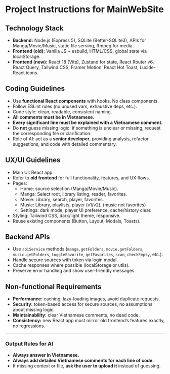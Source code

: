 # Project Instructions for MainWebSite

## Technology Stack
- **Backend:** Node.js (Express 5), SQLite (Better-SQLite3), APIs for Manga/Movie/Music, static file serving, ffmpeg for media.
- **Frontend (old):** Vanilla JS + esbuild, HTML/CSS, global state via localStorage.
- **Frontend (new):** React 18 (Vite), Zustand for state, React Router v6, React Query, Tailwind CSS, Framer Motion, React Hot Toast, Lucide-React icons.

## Coding Guidelines
- Use **functional React components** with hooks. No class components.
- Follow ESLint rules (no unused vars, exhaustive deps, etc.).
- Code style: clean, readable, consistent naming.
- **All comments must be in Vietnamese.**  
- **Every significant line must be explained with a Vietnamese comment.**
- Do **not** guess missing logic: if something is unclear or missing, request the corresponding file or clarification.
- Role of AI: act as a **senior developer**, providing analysis, refactor suggestions, and code with detailed commentary.

## UX/UI Guidelines
- Main UI: React app.  
- Refer to **old frontend** for full functionality, features, and UX flows.  
- Pages:
  - Home: source selection (Manga/Movie/Music).
  - Manga: Select root, library listing, reader, favorites.
  - Movie: Library, search, player, favorites.
  - Music: Library, playlists, player (v1/v2). (music not favorites)
  - Settings: dark mode, player UI preference, cache/history clear.
- Styling: Tailwind CSS, dark/light theme, responsive.
- Reuse existing components (Button, Layout, Modals, Toasts).

## Backend APIs
- Use `apiService` methods (`manga.getFolders`, `movie.getFolders`, `music.getFolders`, `toggleFavorite`, `getFavorites`, `scan`, `checkEmpty`, etc.).
- Handle secure sources with token via login modal.
- Cache responses where possible (localStorage or utils).
- Preserve error handling and show user-friendly messages.

## Non-functional Requirements
- **Performance:** caching, lazy-loading images, avoid duplicate requests.
- **Security:** token-based access for secure sources, no assumptions about missing logic.
- **Maintainability:** clear Vietnamese comments, no dead code.
- **Consistency:** new React app must mirror old frontend’s features exactly, no regressions.

---

### Output Rules for AI
- **Always answer in Vietnamese.**
- **Always add detailed Vietnamese comments for each line of code.**
- If missing context or file, **ask the user to upload it** instead of guessing.
